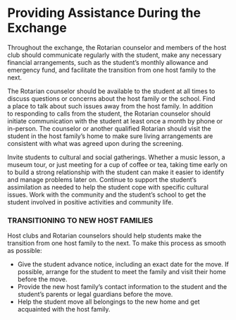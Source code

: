# Providing Assistance During the Exchange

Throughout the exchange, the Rotarian counselor and members of the host club should communicate regularly with the student, make any necessary financial arrangements, such as the student’s monthly allowance and emergency fund, and facilitate the transition from one host family to the next.

The Rotarian counselor should be available to the student at all times to discuss questions or concerns about the host family or the school. Find  
 a place to talk about such issues away from the host family. In addition  
 to responding to calls from the student, the Rotarian counselor should initiate communication with the student at least once a month by phone or in-person. The counselor or another qualified Rotarian should visit the student in the host family’s home to make sure living arrangements are consistent with what was agreed upon during the screening.

Invite students to cultural and social gatherings. Whether a music lesson, a museum tour, or just meeting for a cup of coffee or tea, taking time early on to build a strong relationship with the student can make it easier to identify and manage problems later on. Continue to support the student’s assimilation as needed to help the student cope with specific cultural issues. Work with the community and the student’s school to get the student involved in positive activities and community life.

### TRANSITIONING TO NEW HOST FAMILIES

Host clubs and Rotarian counselors should help students make the transition from one host family to the next. To make this process as smooth as possible:

* Give the student advance notice, including an exact date for the move. If possible, arrange for the student to meet the family and visit their home before the move.
* Provide the new host family’s contact information to the student and the student’s parents or legal guardians before the move.
* Help the student move all belongings to the new home and get acquainted with the host family.

